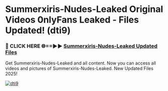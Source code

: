# Summerxiris-Nudes-Leaked Original Videos 0nlyFans Leaked - Files Updated! (dti9)

<h3>🔴 CLICK HERE 🌐==►► <a href="https://tinyurl.com/4mcuefdz" rel="nofollow">Summerxiris-Nudes-Leaked Updated Files</a></h3>

Get Summerxiris-Nudes-Leaked and all content. Now you can access all videos and pictures of Summerxiris-Nudes-Leaked. New Updated Files 2025!

[![dti9](https://i.imgur.com/StAQSOY.gif)](https://tinyurl.com/4mcuefdz)
